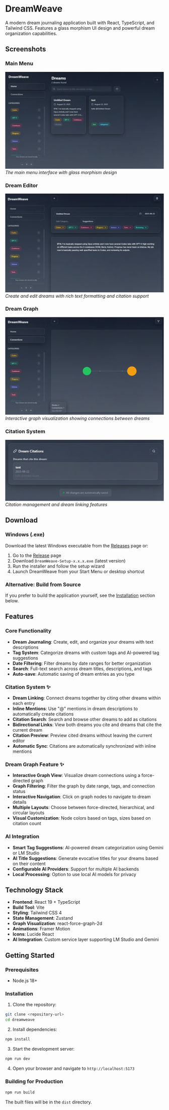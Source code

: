 # DreamWeave

A modern dream journaling application built with React, TypeScript, and Tailwind CSS. Features a glass morphism UI design and powerful dream organization capabilities.

## Screenshots

### Main Menu
![DreamWeave Menu](images/dreamweavemenu.png)
*The main menu interface with glass morphism design*

### Dream Editor
![DreamWeave Editor](images/dreamweaveeditor.png)
*Create and edit dreams with rich text formatting and citation support*

### Dream Graph
![DreamWeave Graph](images/dreamweavegraph.png)
*Interactive graph visualization showing connections between dreams*

### Citation System
![DreamWeave Citations](images/dreamweavecitations.png)
*Citation management and dream linking features*

## Download

### Windows (.exe)
Download the latest Windows executable from the [Releases](https://github.com/johnmartinello/Dreamweave/releases) page or:

1. Go to the [Release](https://github.com/johnmartinello/Dreamweave/tree/main/release) page
2. Download `DreamWeave-Setup-x.x.x.exe` (latest version)
3. Run the installer and follow the setup wizard
4. Launch DreamWeave from your Start Menu or desktop shortcut

### Alternative: Build from Source
If you prefer to build the application yourself, see the [Installation](#installation) section below.

## Features

### Core Functionality
- **Dream Journaling**: Create, edit, and organize your dreams with  text descriptions
- **Tag System**: Categorize dreams with custom tags and AI-powered tag suggestions
- **Date Filtering**: Filter dreams by date ranges for better organization
- **Search**: Full-text search across dream titles, descriptions, and tags
- **Auto-save**: Automatic saving of dream entries as you type

### Citation System ✨
- **Dream Linking**: Connect dreams together by citing other dreams within each entry
- **Inline Mentions**: Use "@" mentions in dream descriptions to automatically create citations
- **Citation Search**: Search and browse other dreams to add as citations
- **Bidirectional Links**: View both dreams you cite and dreams that cite the current dream
- **Citation Preview**: Preview cited dreams without leaving the current editor
- **Automatic Sync**: Citations are automatically synchronized with inline mentions

### Dream Graph Feature ✨
- **Interactive Graph View**: Visualize dream connections using a force-directed graph
- **Graph Filtering**: Filter the graph by date range, tags, and connection status
- **Interactive Navigation**: Click on graph nodes to navigate to dream details
- **Multiple Layouts**: Choose between force-directed, hierarchical, and circular layouts
- **Visual Customization**: Node colors based on tags, sizes based on citation count

### AI Integration
- **Smart Tag Suggestions**: AI-powered dream categorization using Gemini or LM Studio
- **AI Title Suggestions**: Generate evocative titles for your dreams based on their content
- **Configurable AI Providers**: Support for multiple AI backends
- **Local Processing**: Option to use local AI models for privacy

## Technology Stack

- **Frontend**: React 19 + TypeScript
- **Build Tool**: Vite
- **Styling**: Tailwind CSS 4
- **State Management**: Zustand
- **Graph Visualization**: react-force-graph-2d
- **Animations**: Framer Motion
- **Icons**: Lucide React
- **AI Integration**: Custom service layer supporting LM Studio and Gemini

## Getting Started

### Prerequisites
- Node.js 18+ 

### Installation

1. Clone the repository:
```bash
git clone <repository-url>
cd dreamweave
```

2. Install dependencies:
```bash
npm install
```

3. Start the development server:
```bash
npm run dev
```

4. Open your browser and navigate to `http://localhost:5173`

### Building for Production

```bash
npm run build
```

The built files will be in the `dist` directory.

